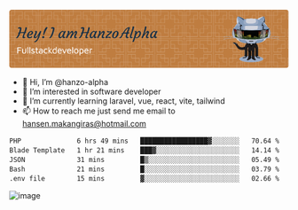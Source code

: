 ![Header](./github-header-image.png)

- 👋 Hi, I’m @hanzo-alpha
- 👀 I’m interested in software developer
- 🌱 I’m currently learning laravel, vue, react, vite, tailwind
- 📫 How to reach me just send me email to hansen.makangiras@hotmail.com 

<!---
hanzo-alpha/hanzo-alpha is a ✨ special ✨ repository because its `README.md` (this file) appears on your GitHub profile.
You can click the Preview link to take a look at your changes.
--->

<!--START_SECTION:waka-->

```txt
PHP              6 hrs 49 mins   █████████████████▓░░░░░░░   70.64 %
Blade Template   1 hr 21 mins    ███▓░░░░░░░░░░░░░░░░░░░░░   14.14 %
JSON             31 mins         █▒░░░░░░░░░░░░░░░░░░░░░░░   05.49 %
Bash             21 mins         █░░░░░░░░░░░░░░░░░░░░░░░░   03.79 %
.env file        15 mins         ▓░░░░░░░░░░░░░░░░░░░░░░░░   02.66 %
```

<!--END_SECTION:waka-->

![image](https://github.com/hanzo-alpha/hanzo-alpha/assets/111342797/c4bd2977-6123-4017-8652-6e166259b484)

